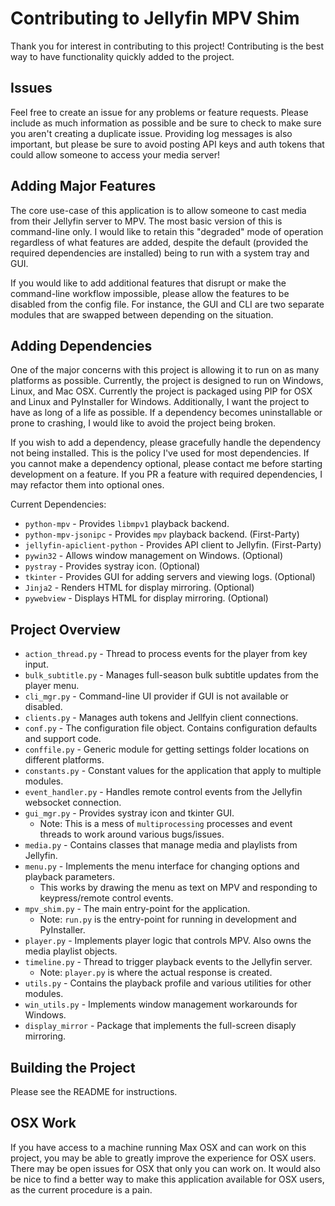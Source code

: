 # Contributing to Jellyfin MPV Shim

Thank you for interest in contributing to this project! Contributing is the best way to have functionality
quickly added to the project.

## Issues

Feel free to create an issue for any problems or feature requests. Please include as much information as
possible and be sure to check to make sure you aren't creating a duplicate issue. Providing log messages
is also important, but please be sure to avoid posting API keys and auth tokens that could allow someone
to access your media server!

## Adding Major Features

The core use-case of this application is to allow someone to cast media from their Jellyfin server to MPV.
The most basic version of this is command-line only. I would like to retain this "degraded" mode of operation
regardless of what features are added, despite the default (provided the required dependencies are installed) 
being to run with a system tray and GUI.

If you would like to add additional features that disrupt or make the command-line workflow impossible, please
allow the features to be disabled from the config file. For instance, the GUI and CLI are two separate modules
that are swapped between depending on the situation.

## Adding Dependencies

One of the major concerns with this project is allowing it to run on as many platforms as possible. Currently,
the project is designed to run on Windows, Linux, and Mac OSX. Currently the project is packaged using PIP for
OSX and Linux and PyInstaller for Windows. Additionally, I want the project to have as long of a life as possible.
If a dependency becomes uninstallable or prone to crashing, I would like to avoid the project being broken.

If you wish to add a dependency, please gracefully handle the dependency not being installed. This is the
policy I've used for most dependencies. If you cannot make a dependency optional, please contact me before
starting development on a feature. If you PR a feature with required dependencies, I may refactor them into
optional ones.

Current Dependencies:
 - `python-mpv` - Provides `libmpv1` playback backend.
 - `python-mpv-jsonipc` - Provides `mpv` playback backend. (First-Party)
 - `jellyfin-apiclient-python` - Provides API client to Jellyfin. (First-Party)
 - `pywin32` - Allows window management on Windows. (Optional)
 - `pystray` - Provides systray icon. (Optional)
 - `tkinter` - Provides GUI for adding servers and viewing logs. (Optional)
 - `Jinja2` - Renders HTML for display mirroring. (Optional)
 - `pywebview` - Displays HTML for display mirroring. (Optional)

## Project Overview

 - `action_thread.py` - Thread to process events for the player from key input.
 - `bulk_subtitle.py` - Manages full-season bulk subtitle updates from the player menu.
 - `cli_mgr.py` - Command-line UI provider if GUI is not available or disabled.
 - `clients.py` - Manages auth tokens and Jellfyin client connections.
 - `conf.py` - The configuration file object. Contains configuration defaults and support code.
 - `conffile.py` - Generic module for getting settings folder locations on different platforms.
 - `constants.py` - Constant values for the application that apply to multiple modules.
 - `event_handler.py` - Handles remote control events from the Jellyfin websocket connection.
 - `gui_mgr.py` - Provides systray icon and tkinter GUI.
     - Note: This is a mess of `multiprocessing` processes and event threads to work around various bugs/issues.
 - `media.py` - Contains classes that manage media and playlists from Jellyfin.
 - `menu.py` - Implements the menu interface for changing options and playback parameters.
     - This works by drawing the menu as text on MPV and responding to keypress/remote control events.
 - `mpv_shim.py` - The main entry-point for the application.
     - Note: `run.py` is the entry-point for running in development and PyInstaller.
 - `player.py` - Implements player logic that controls MPV. Also owns the media playlist objects.
 - `timeline.py` - Thread to trigger playback events to the Jellyfin server.
     - Note: `player.py` is where the actual response is created.
 - `utils.py` - Contains the playback profile and various utilities for other modules.
 - `win_utils.py` - Implements window management workarounds for Windows.
 - `display_mirror` - Package that implements the full-screen disaply mirroring.

## Building the Project

Please see the README for instructions.

## OSX Work

If you have access to a machine running Max OSX and can work on this project, you may be able to greatly improve
the experience for OSX users. There may be open issues for OSX that only you can work on. It would also be nice
to find a better way to make this application available for OSX users, as the current procedure is a pain.
